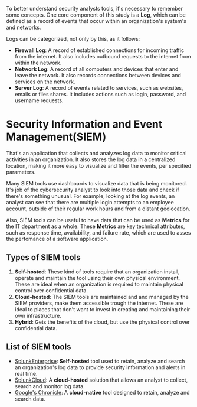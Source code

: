 To better understand security analysts tools, it's necessary to remember some concepts. One core component of this study is a **Log**, which can be defined as a record of events that occur within an organization's system's and networks.

Logs can be categorized, not only by this, as it follows:

* **Firewall Log**: A record of established connections for incoming traffic from the internet. It also includes outbound requests to the internet from within the network.
* **Network Log**: A record of all computers and devices that enter and leave the network. It also records connections between devices and services on the network.
* **Server Log**: A record of events related to services, such as websites, emails or files shares. It includes actions such as login, password, and username requests.

# Security Information and Event Management(SIEM)

That's an application that collects and analyzes log data to monitor critical activities in an organization. It also stores the log data in a centralized location, making it more easy to visualize and filter the events, per specified parameters.

Many SIEM tools use dashboards to visualize data that is being monitored. It's job of the cybersecurity analyst to look into those data and check if there's something unusual. For example, looking at the log events, an analyst can see that there are multiple login attempts to an employee account, outside of their regular work hours and from a distant geolocation.

Also, SIEM tools can be useful to have data that can be used as **Metrics** for the IT department as a whole. These **Metrics** are key technical attributes, such as response time, availability, and failure rate, which are used to asses the perfomance of a software application.

## Types of SIEM tools

1. **Self-hosted**: These kind of tools require that an organization install, operate and maintain the tool using their own physical environment. These are ideal when an organization is required to maintain physical control over confidential data.
2. **Cloud-hosted**: The SIEM tools are maintained and and managed by the SIEM providers, make them accessible trough the internet. These are ideal to places that don't want to invest in creating and maintaining their own infrastructure.
3. **Hybrid**: Gets the benefits of the cloud, but use the physical control over confidential data.

## List of SIEM tools

* [SplunkEnterprise](https://www.splunk.com/en_us/products/splunk-enterprise.html): **Self-hosted** tool used to retain, analyze and search an organization's log data to provide security information and alerts in real time.
* [SplunkCloud](https://www.splunk.com/en_us/products/splunk-cloud-platform.html): A **cloud-hosted** solution that allows an analyst to collect, search and monitor log data.
* [Google's Chronicle](https://cloud.google.com/chronicle/docs/overview?hl=pt-br): A **cloud-native** tool designed to retain, analyze and search data.